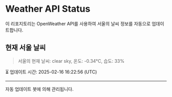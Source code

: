 
# Weather API Status

이 리포지토리는 OpenWeather API를 사용하여 서울의 날씨 정보를 자동으로 업데이트합니다.

## 현재 서울 날씨
> 서울의 현재 날씨: clear sky, 온도: -0.34°C, 습도: 33%

⏳ 업데이트 시간: 2025-02-16 16:22:56 (UTC)

---
자동 업데이트 봇에 의해 관리됩니다.
